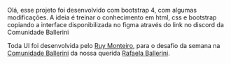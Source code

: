 Olá, esse projeto foi desenvolvido com bootstrap 4, com algumas modificações.
A ideia é treinar o conhecimento em html, css e bootstrap copiando a interface disponibilizada no figma através do link no discord da Comunidade Ballerini

Toda UI foi desenvolvida pelo <a href="https://github.com/ruymon">Ruy Monteiro</a>,
para o desafio da semana na <a href="https://discord.gg/pDbY76q8Qf">Comunidade Ballerini</a>
da nossa querida <a href="https://github.com/rafaballerini">Rafaela Ballerini</a>.
